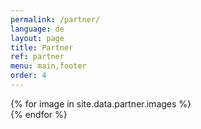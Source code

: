 ```yaml
---
permalink: /partner/
language: de
layout: page
title: Partner
ref: partner
menu: main,footer 
order: 4
---
```


<div class="c-page-partner grid-container">
  <div class="grid-x grid-padding-x grid-padding-y large-up-8 medium-up-6 small-up-4">
    {% for image in site.data.partner.images %}
      <div class="cell">
        <a href="{{ image.link }}" target="_blank"> 
          <img class="lazyload" src="{{image.lqip}}" data-src="/assets/img/partner/{{ image.file }}" alt="" width="{{ image.width }}" height="{{ image.height }}">
        </a>
      </div>
    {% endfor %}
  </div>
</div>
